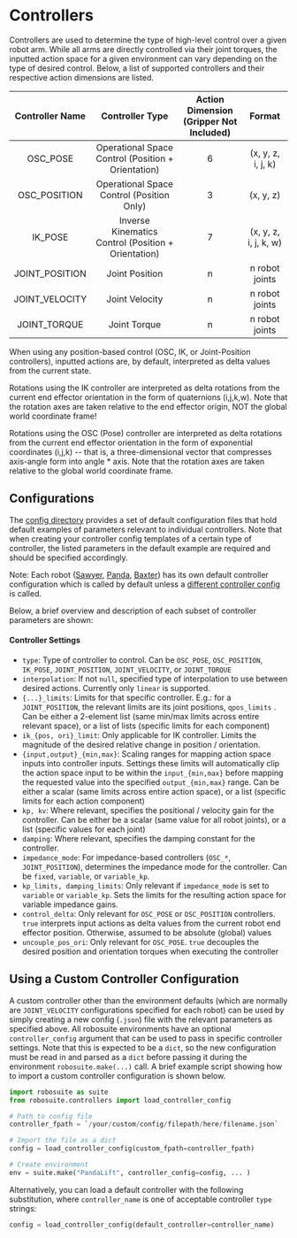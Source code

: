 # Controllers  

Controllers are used to determine the type of high-level control over a given robot arm. While all arms are directly controlled via their joint torques, the inputted action space for a given environment can vary depending on the type of desired control. Below, a list of supported controllers and their respective action dimensions are listed.

| Controller Name |   Controller Type			| 			Action Dimension<br>(Gripper Not Included)    |  Format |  
| :-------------: | :-------------------: | :-------------------------------------------------: | :-----: |
| OSC_POSE        |   Operational Space Control (Position + Orientation)   | 6 | (x, y, z, i, j, k)    |  
| OSC_POSITION    |   Operational Space Control (Position Only)            | 3 | (x, y, z)             |  
| IK_POSE         |   Inverse Kinematics Control (Position + Orientation)  | 7 | (x, y, z, i, j, k, w) |
| JOINT_POSITION  |   Joint Position                                                    | n | n robot joints        |  
| JOINT_VELOCITY  |   Joint Velocity                                                    | n | n robot joints        |  
| JOINT_TORQUE    |   Joint Torque                                                      | n | n robot joints        |  

When using any position-based control (OSC, IK, or Joint-Position controllers), inputted actions are, by default,
interpreted as delta values from the current state.

Rotations using the IK controller are interpreted as delta rotations from the current end effector orientation in the
form of quaternions (i,j,k,w). Note that the rotation axes are taken relative to the end effector origin, NOT the global
world coordinate frame!

Rotations using the OSC (Pose) controller are interpreted as delta rotations from the current end effector orientation
in the form of exponential coordinates (i,j,k) -- that is, a three-dimensional vector that compresses axis-angle form
into angle * axis. Note that the rotation axes are taken relative to the global world coordinate frame.

## Configurations
The [config directory](config) provides a set of default configuration files that hold default examples of parameters relevant to individual controllers. Note that when creating your controller config templates of a certain type of controller, the listed parameters in the default example are required and should be specified accordingly.

Note: Each robot ([Sawyer](config/default_sawyer.json), [Panda](config/default_panda.json), [Baxter](config/default_baxter.json)) has its own default controller configuration which is called by default unless a [different controller config](#using-a-custom-controller-configuration) is called.

Below, a brief overview and description of each subset of controller parameters are shown:

#### Controller Settings  
* `type`: Type of controller to control. Can be `OSC_POSE`, `OSC_POSITION`, `IK_POSE`, `JOINT_POSITION`, `JOINT_VELOCITY`, or `JOINT_TORQUE`
* `interpolation`: If not `null`, specified type of interpolation to use between desired actions. Currently only `linear` is supported. 
* `{...}_limits`: Limits for that specific controller. E.g.: for a `JOINT_POSITION`, the relevant limits are its joint positions, `qpos_limits` . Can be either a 2-element list (same min/max limits across entire relevant space), or a list of lists (specific limits for each component)
* `ik_{pos, ori}_limit`: Only applicable for IK controller. Limits the magnitude of the desired relative change in position / orientation.
* `{input,output}_{min,max}`: Scaling ranges for mapping action space inputs into controller inputs. Settings these limits will automatically clip the action space input to be within the `input_{min,max}` before mapping the requested value into the specified `output_{min,max}` range. Can be either a scalar (same limits across entire action space), or a list (specific limits for each action component)
* `kp, kv`: Where relevant, specifies the positional / velocity gain for the controller. Can be either be a scalar (same value for all robot joints), or a list (specific values for each joint)
* `damping`: Where relevant, specifies the damping constant for the controller.
* `impedance_mode`: For impedance-based controllers (`OSC_*`, `JOINT_POSITION`), determines the impedance mode for the controller. Can be `fixed`, `variable`, or `variable_kp`.
* `kp_limits, damping_limits`: Only relevant if `impedance_mode` is set to `variable` or `variable_kp`. Sets the limits for the resulting action space for variable impedance gains.
* `control_delta`: Only relevant for `OSC_POSE` or `OSC_POSITION` controllers. `true` interprets input actions as delta values from the current robot end effector position. Otherwise, assumed to be absolute (global) values
* `uncouple_pos_ori`: Only relevant for `OSC_POSE`. `true` decouples the desired position and orientation torques when executing the controller

## Using a Custom Controller Configuration
A custom controller other than the environment defaults (which are normally are `JOINT_VELOCITY` configurations specified for each robot) can be used by simply creating a new config (`.json`) file with the relevant parameters as specified above. All robosuite environments have an optional `controller_config` argument that can be used to pass in specific controller settings. Note that this is expected to be a `dict`, so the new configuration must be read in and parsed as a `dict` before passing it during the environment `robosuite.make(...)` call. A brief example script showing how to import a custom controller configuration is shown below.

```python
import robosuite as suite
from robosuite.controllers import load_controller_config

# Path to config file
controller_fpath = `/your/custom/config/filepath/here/filename.json`

# Import the file as a dict
config = load_controller_config(custom_fpath=controller_fpath)

# Create environment
env = suite.make("PandaLift", controller_config=config, ... )
```

Alternatively, you can load a default controller with the following substitution, where `controller_name` is one of acceptable controller `type` strings:
```python
config = load_controller_config(default_controller=controller_name)
```
